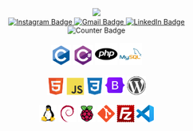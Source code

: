 <div id="header" align="center">
    <img src="https://media.giphy.com/media/r1IMdmkhUcpzy/giphy.gif" width="300" />
</div>

<div id="badges" align="center">
    <a href="https://www.instagram.com/al3modo">
        <img src="https://img.shields.io/badge/Instagram-purple?style=for-the-badge&logo=instagram&logoColor=white"
            alt="Instagram Badge" />
    </a>
    <a href="mailto:alessiomodo2004@gmail.com">
        <img src="https://img.shields.io/badge/Gmail-red?style=for-the-badge&logo=gmail&logoColor=white"
            alt="Gmail Badge" />
    </a>
    <a href="https://www.linkedin.com/in/alessiomodonesi">
        <img src="https://img.shields.io/badge/LinkedIn-blue?style=for-the-badge&logo=linkedin&logoColor=white"
            alt="LinkedIn Badge" />
    </a>
</div>

<div id="counter" align="center">
    <a>
      <img src="https://komarev.com/ghpvc/?username=alessiomodonesi&style=for-the-badge&color=red"
           alt="Counter Badge"/>
    </a>
</div>

<br />

<div id="language" align="center">
    <img src="https://github.com/devicons/devicon/blob/master/icons/c/c-original.svg" title="C" alt="C"
         width="40" height="40" />
    <img src="https://github.com/devicons/devicon/blob/master/icons/csharp/csharp-original.svg" title="C#" alt="C#"
        width="40" height="40" />
    <img src="https://github.com/devicons/devicon/blob/master/icons/php/php-plain.svg" title="php" alt="php"
        width="45" height="45" />
    <img src="https://github.com/devicons/devicon/blob/master/icons/mysql/mysql-original-wordmark.svg" title="MySQL" alt="MySQL"
         width="45" height="45" />
  <br />
  <br />
    <img src="https://github.com/devicons/devicon/blob/master/icons/html5/html5-original.svg" title="HTML5" alt="HTML"
        width="35" height="35" />
    <img src="https://github.com/devicons/devicon/blob/master/icons/javascript/javascript-original.svg" title="JavaScript" alt="JavaScript"
         width="35" height="35" />
    <img src="https://github.com/devicons/devicon/blob/master/icons/css3/css3-plain.svg" title="CSS3" alt="CSS"
        width="35" height="35" />
    <img src="https://github.com/devicons/devicon/blob/master/icons/bootstrap/bootstrap-original.svg" title="BootStrap" alt="BootStrap"
         width="40" height="40" />
    <img src="https://github.com/devicons/devicon/blob/master/icons/wordpress/wordpress-plain.svg" title="wordpress" alt="wordpress"
         width="38" height="38" />
  <br />
  <br />
    <img src="https://github.com/devicons/devicon/blob/master/icons/linux/linux-original.svg" title="Linux" alt="Linux"
        width="35" height="35" />
    <img src="https://github.com/devicons/devicon/blob/master/icons/debian/debian-original.svg" title="Debian" alt="Debian"
         width="35" height="35" />
    <img src="https://github.com/devicons/devicon/blob/master/icons/raspberrypi/raspberrypi-original.svg" title="RaspberryPi" alt="RaspberryPi" 
         width="35" height="35" />
    <img src="https://github.com/devicons/devicon/blob/master/icons/git/git-plain.svg" title="Git" alt="Git"
        width="35" height="35"/>
    <img src="https://github.com/devicons/devicon/blob/master/icons/filezilla/filezilla-plain.svg" title="filezilla" alt="filezilla"
         width="35" height="35" />
    <img src="https://github.com/devicons/devicon/blob/master/icons/vscode/vscode-original.svg" title="VsCode" alt="VsCode" 
         width="35" height="35" />
</div>
